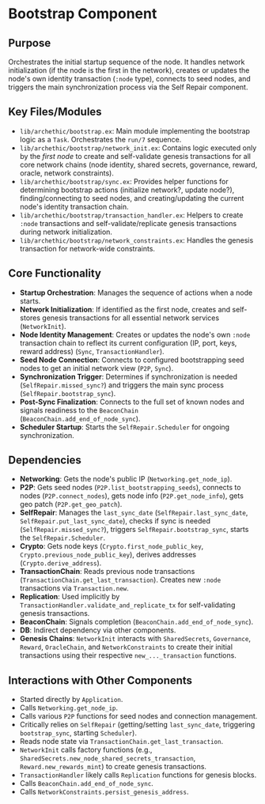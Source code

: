 # Bootstrap Component

## Purpose

Orchestrates the initial startup sequence of the node. It handles network initialization (if the node is the first in the network), creates or updates the node's own identity transaction (`:node` type), connects to seed nodes, and triggers the main synchronization process via the Self Repair component.

## Key Files/Modules

*   `lib/archethic/bootstrap.ex`: Main module implementing the bootstrap logic as a `Task`. Orchestrates the `run/7` sequence.
*   `lib/archethic/bootstrap/network_init.ex`: Contains logic executed only by the *first node* to create and self-validate genesis transactions for all core network chains (node identity, shared secrets, governance, reward, oracle, network constraints).
*   `lib/archethic/bootstrap/sync.ex`: Provides helper functions for determining bootstrap actions (initialize network?, update node?), finding/connecting to seed nodes, and creating/updating the current node's identity transaction chain.
*   `lib/archethic/bootstrap/transaction_handler.ex`: Helpers to create `:node` transactions and self-validate/replicate genesis transactions during network initialization.
*   `lib/archethic/bootstrap/network_constraints.ex`: Handles the genesis transaction for network-wide constraints.

## Core Functionality

*   **Startup Orchestration**: Manages the sequence of actions when a node starts.
*   **Network Initialization**: If identified as the first node, creates and self-stores genesis transactions for all essential network services (`NetworkInit`).
*   **Node Identity Management**: Creates or updates the node's own `:node` transaction chain to reflect its current configuration (IP, port, keys, reward address) (`Sync`, `TransactionHandler`).
*   **Seed Node Connection**: Connects to configured bootstrapping seed nodes to get an initial network view (`P2P`, `Sync`).
*   **Synchronization Trigger**: Determines if synchronization is needed (`SelfRepair.missed_sync?`) and triggers the main sync process (`SelfRepair.bootstrap_sync`).
*   **Post-Sync Finalization**: Connects to the full set of known nodes and signals readiness to the `BeaconChain` (`BeaconChain.add_end_of_node_sync`).
*   **Scheduler Startup**: Starts the `SelfRepair.Scheduler` for ongoing synchronization.

## Dependencies

*   **Networking**: Gets the node's public IP (`Networking.get_node_ip`).
*   **P2P**: Gets seed nodes (`P2P.list_bootstrapping_seeds`), connects to nodes (`P2P.connect_nodes`), gets node info (`P2P.get_node_info`), gets geo patch (`P2P.get_geo_patch`).
*   **SelfRepair**: Manages the `last_sync_date` (`SelfRepair.last_sync_date`, `SelfRepair.put_last_sync_date`), checks if sync is needed (`SelfRepair.missed_sync?`), triggers `SelfRepair.bootstrap_sync`, starts the `SelfRepair.Scheduler`.
*   **Crypto**: Gets node keys (`Crypto.first_node_public_key`, `Crypto.previous_node_public_key`), derives addresses (`Crypto.derive_address`).
*   **TransactionChain**: Reads previous node transactions (`TransactionChain.get_last_transaction`). Creates new `:node` transactions via `Transaction.new`.
*   **Replication**: Used implicitly by `TransactionHandler.validate_and_replicate_tx` for self-validating genesis transactions.
*   **BeaconChain**: Signals completion (`BeaconChain.add_end_of_node_sync`).
*   **DB**: Indirect dependency via other components.
*   **Genesis Chains**: `NetworkInit` interacts with `SharedSecrets`, `Governance`, `Reward`, `OracleChain`, and `NetworkConstraints` to create their initial transactions using their respective `new_..._transaction` functions.

## Interactions with Other Components

*   Started directly by `Application`.
*   Calls `Networking.get_node_ip`.
*   Calls various `P2P` functions for seed nodes and connection management.
*   Critically relies on `SelfRepair` (getting/setting `last_sync_date`, triggering `bootstrap_sync`, starting `Scheduler`).
*   Reads node state via `TransactionChain.get_last_transaction`.
*   `NetworkInit` calls factory functions (e.g., `SharedSecrets.new_node_shared_secrets_transaction`, `Reward.new_rewards_mint`) to create genesis transactions.
*   `TransactionHandler` likely calls `Replication` functions for genesis blocks.
*   Calls `BeaconChain.add_end_of_node_sync`.
*   Calls `NetworkConstraints.persist_genesis_address`. 